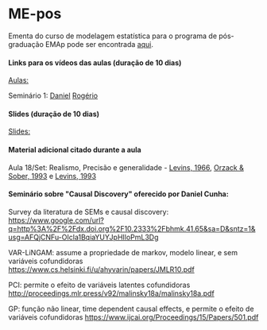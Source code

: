 # ME-pos
Ementa do curso de modelagem estatística para o programa de pós-graduação EMAp pode ser encontrada [aqui](https://github.com/claustru/ME-pos/blob/master/Docs/EmentaModelagemEstatisticaMestradoClaudioStruchiner.pdf).

#### Links para os vídeos das aulas (duração de 10 dias)
[Aulas:](https://fgvbr-my.sharepoint.com/:f:/g/personal/claudio_struchiner_fgv_br/EnTr_IefGZFNl7Aa9fifbk0BZMlrqLzTVGJND9cqBo4OfQ?e=ytZSdN)

Seminário 1: [Daniel](https://fgvbr-my.sharepoint.com/:b:/g/personal/claudio_struchiner_fgv_br/EfHyPAf3vu5EjLamsRZHQrEBJ4cioUTN-Wd_7-sdcSwyzA?e=qBHLHo)
             [Rogério](https://fgvbr-my.sharepoint.com/:b:/g/personal/claudio_struchiner_fgv_br/ESyGGhZCXdRDnyaYPU2NDF0Bx7-p4i7RyiYxUarfsk4e6w?e=GFxgaG)

#### Slides (duração de 10 dias)
[Slides:](https://fgvbr-my.sharepoint.com/:f:/g/personal/claudio_struchiner_fgv_br/EuGf_Gx02I9CjMvdsoikDhIBrZNeIS7RKFTOfQsJX0-puw?e=glb6zQ)

#### Material adicional citado durante a aula

Aula 18/Set: Realismo, Precisão e generalidade - [Levins, 1966](https://www.jstor.org/stable/pdf/27836590.pdf?casa_token=7tSi2uV0FvMAAAAA:pOA0tm3YnGbEgyv6GWFHQp0skImzirrSRkOznEPGnrhh8ATBAXMC9GTOuIkUWLw55pGTz4dX6SEdCJmW546H7aNyEvgSAo58uphzbEXPLUf029BaaQQzhA), [Orzack & Sober, 1993](https://www.jstor.org/stable/pdf/3037250.pdf) e [Levins, 1993](https://www.jstor.org/stable/pdf/3037251.pdf)

#### Seminário sobre "Causal Discovery" oferecido por Daniel Cunha:

Survey da literatura de SEMs e causal discovery:
https://www.google.com/url?q=http%3A%2F%2Fdx.doi.org%2F10.2333%2Fbhmk.41.65&sa=D&sntz=1&usg=AFQjCNFu-OIcla1BqiaYUYJpHIloPmL3Dg

VAR-LiNGAM: assume a propriedade de markov, modelo linear, e sem variáveis cofundidoras
https://www.cs.helsinki.fi/u/ahyvarin/papers/JMLR10.pdf

PCI: permite o efeito de variáveis latentes cofundidoras
http://proceedings.mlr.press/v92/malinsky18a/malinsky18a.pdf

GP: função não linear, time dependent causal effects, e permite o efeito de variáveis cofundidoras
https://www.ijcai.org/Proceedings/15/Papers/501.pdf


